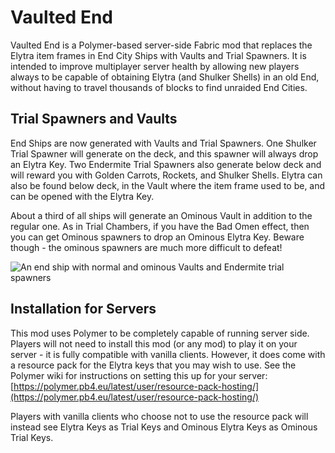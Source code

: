 # Vaulted End

Vaulted End is a Polymer-based server-side Fabric mod that replaces the Elytra item frames in End City Ships with Vaults and Trial Spawners. It is intended to improve multiplayer server health by allowing new players always to be capable of obtaining Elytra (and Shulker Shells) in an old End, without having to travel thousands of blocks to find unraided End Cities.

## Trial Spawners and Vaults

End Ships are now generated with Vaults and Trial Spawners. One Shulker Trial Spawner will generate on the deck, and this spawner will always drop an Elytra Key. Two Endermite Trial Spawners also generate below deck and will reward you with Golden Carrots, Rockets, and Shulker Shells. Elytra can also be found below deck, in the Vault where the item frame used to be, and can be opened with the Elytra Key.

About a third of all ships will generate an Ominous Vault in addition to the regular one. As in Trial Chambers, if you have the Bad Omen effect, then you can get Ominous spawners to drop an Ominous Elytra Key. Beware though - the ominous spawners are much more difficult to defeat!

![An end ship with normal and ominous Vaults and Endermite trial spawners](https://media.githubusercontent.com/media/TheDeathlyCow/vaulted-end/main/docs/ominous_ship.jpg)

## Installation for Servers

This mod uses Polymer to be completely capable of running server side. Players will not need to install this mod (or any mod) to play it on your server - it is fully compatible with vanilla clients. However, it does come with a resource pack for the Elytra keys that you may wish to use. See the Polymer wiki for instructions on setting this up for your server: [https://polymer.pb4.eu/latest/user/resource-pack-hosting/](https://polymer.pb4.eu/latest/user/resource-pack-hosting/)

Players with vanilla clients who choose not to use the resource pack will instead see Elytra Keys as Trial Keys and Ominous Elytra Keys as Ominous Trial Keys. 